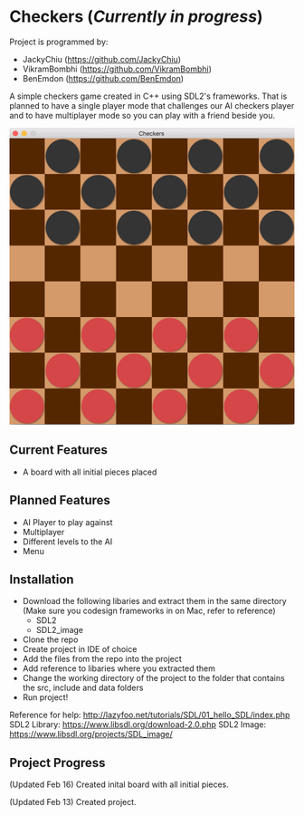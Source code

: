 # Checkers (*Currently in progress*)

Project is programmed by:
- JackyChiu (https://github.com/JackyChiu)
- VikramBombhi (https://github.com/VikramBombhi)
- BenEmdon (https://github.com/BenEmdon)

A simple checkers game created in C++ using SDL2's frameworks. That is planned to have a single player mode that challenges our AI checkers player and to have multiplayer mode so you can play with a friend beside you. 

![alt tag](https://raw.githubusercontent.com/VikramBombhi/Checkers/master/data/CheckersBoard.png)

## Current Features
- A board with all initial pieces placed

## Planned Features
- AI Player to play against
- Multiplayer 
- Different levels to the AI
- Menu

## Installation
- Download the following libaries and extract them in the same directory (Make sure you codesign frameworks in on Mac, refer to reference)
    - SDL2
    - SDL2_image
- Clone the repo
- Create project in IDE of choice
- Add the files from the repo into the project
- Add reference to libaries where you extracted them
- Change the working directory of the project to the folder that contains the src, include and data folders
- Run project!

Reference for help: http://lazyfoo.net/tutorials/SDL/01_hello_SDL/index.php
SDL2 Library: https://www.libsdl.org/download-2.0.php
SDL2 Image: https://www.libsdl.org/projects/SDL_image/

## Project Progress
(Updated Feb 16)
Created inital board with all initial pieces.

(Updated Feb 13)
Created project.